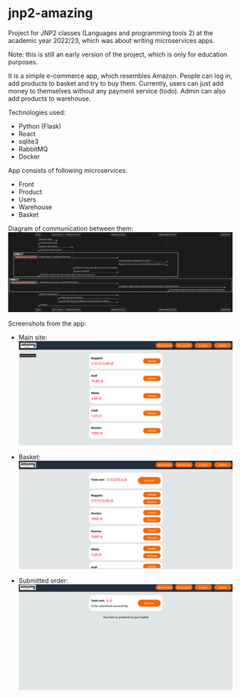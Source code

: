 # jnp2-amazing
Project for JNP2 classes (Languages and programming tools 2) at the academic year 2022/23, which was about writing microservices apps.

Note: this is still an early version of the project, which is only for education purposes.

It is a simple e-commerce app, which resembles Amazon. People can log in, add products to basket
and try to buy them. Currently, users can just add money to themselves without any payment service (todo).
Admin can also add products to warehouse.

Technologies used:
+ Python (Flask)
+ React
+ sqlite3
+ RabbitMQ
+ Docker

App consists of following microservices:
+ Front
+ Product
+ Users
+ Warehouse
+ Basket

Diagram of communication between them:
![Diagram](./images/diagram.png)

Screenshots from the app:

+ Main site:
![Main site](./images/mainsite.png)

+ Basket:
![Basket](./images/basket.png)

+ Submitted order:
![Order](./images/order.png)
